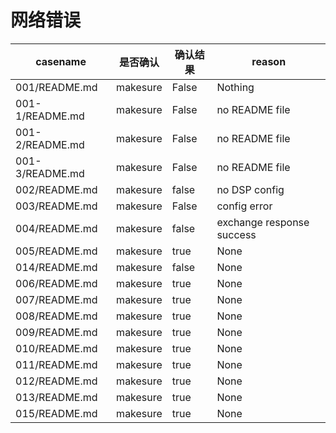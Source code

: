 # 网络错误

|casename         |   是否确认       |   确认结果       |reason        |
|-----------------|------------------|------------------|--------------|
|001/README.md    |makesure          | False            | Nothing      |
|001-1/README.md  |makesure          | False            |no README file|
|001-2/README.md  |makesure          | False            |no README file|
|001-3/README.md  |makesure          | False            |no README file|
|002/README.md    |makesure          | false            |no DSP config |
|003/README.md    |makesure          | False            |config error  |
|004/README.md    |makesure          | false            |exchange response success|
|005/README.md    |makesure          | true             |None          |
|014/README.md    |makesure          | false            |None          |
|006/README.md    |makesure          | true             |None          |
|007/README.md    |makesure          | true             |None          |
|008/README.md    |makesure          | true             |None          |
|009/README.md    |makesure          | true             |None          |
|010/README.md    |makesure          | true             |None          |
|011/README.md    |makesure          | true             |None          |
|012/README.md    |makesure          | true             |None          |
|013/README.md    |makesure          | true             |None          |
|015/README.md    |makesure          | true             |None          |

